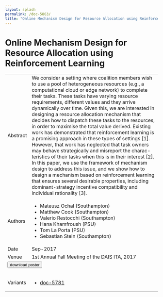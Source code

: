```yaml
---
layout: splash
permalink: /doc-5863/
title: "Online Mechanism Design for Resource Allocation using Reinforcement Learning"
---
```


# Online Mechanism Design for Resource Allocation using Reinforcement Learning

<table>
    <tbody>
    <tr>
        <td>Abstract</td>
        <td>We consider a setting where coalition members wish to use a pool of heterogeneous resources (e.g., a computational cloud or edge network) to complete their tasks. These tasks have varying resource requirements, different values and they arrive dynamically over time. Given this, we are interested in designing a resource allocation mechanism that decides how to dispatch these tasks to the resources, in order to maximise the total value derived. Existing work has demonstrated that reinforcement learning is a promising approach in these types of settings [1]. However, that work has neglected that task owners may behave strategically and misreport the charac- teristics of their tasks when this is in their interest [2]. In this paper, we use the framework of mechanism design to address this issue, and we show how to design a mechanism based on reinforcement learning that ensures several desirable properties, including dominant-strategy incentive compatibility and individual rationality [3].</td>
    </tr>
    <tr>
        <td>Authors</td>
        <td>
            <ul>
                <li>Mateusz Ochal (Southampton)</li>
                <li>Matthew Cook (Southampton)</li>
                <li>Valerio Restocchi (Southampton)</li>
                <li>Hana Khamfroush (PSU)</li>
                <li>Tom La Porta (PSU)</li>
                <li>Sebastian Stein (Southampton)</li>
            </ul>
        </td>
    </tr>
    <tr>
        <td>Date</td>
        <td>Sep-2017</td>
    </tr>
    <tr>
        <td>Venue</td>
        <td>1st Annual Fall Meeting of the DAIS ITA, 2017</td>
    </tr>
        <tr>
            <td colspan="2">
                <form method="get" action="https://dais-ita.org/sites/default/files/1542_poster.pdf">
                    <button type="submit">download poster</button>
                </form>
            </td>
        </tr>
        <tr>
            <td>Variants</td>
            <td>
                <ul>
                    <li><a href="${varId}">doc-5781</a></li>
                </ul>
            </td>
        </tr>
    </tbody>
</table>
